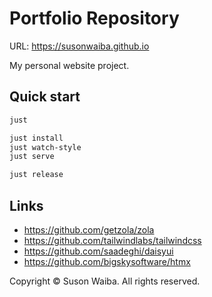 # Portfolio Repository

URL: https://susonwaiba.github.io

My personal website project.


## Quick start

```bash
just

just install
just watch-style
just serve

just release
```


## Links

- https://github.com/getzola/zola
- https://github.com/tailwindlabs/tailwindcss
- https://github.com/saadeghi/daisyui
- https://github.com/bigskysoftware/htmx


Copyright © Suson Waiba. All rights reserved.
